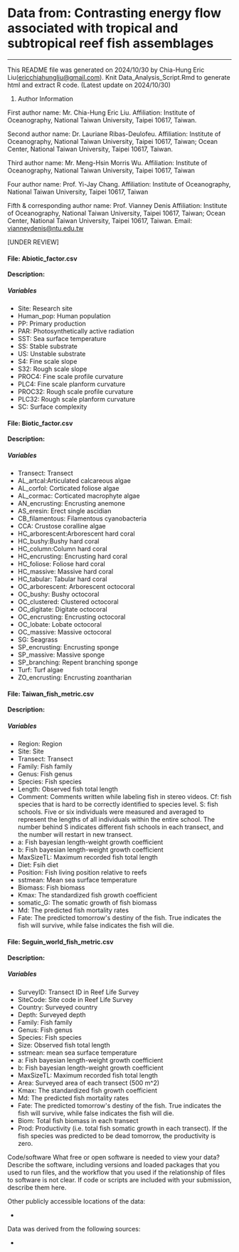 # Data from: Contrasting energy flow associated with tropical and subtropical reef fish assemblages

---

This README file was generated on 2024/10/30 by Chia-Hung Eric Liu(ericchiahungliu@gmail.com). Knit Data_Analysis_Script.Rmd to generate html and extract R code. (Latest update on 2024/10/30)

1. Author Information

First author name: Mr. Chia-Hung Eric Liu. Affiliation: Institute of Oceanography, National Taiwan University, Taipei 10617, Taiwan.

Second author name: Dr. Lauriane Ribas-Deulofeu. Affiliation: Institute of Oceanography, National Taiwan University, Taipei 10617, Taiwan; Ocean Center, National Taiwan University, Taipei 10617, Taiwan.

Third author name: Mr. Meng-Hsin Morris Wu. Affiliation: Institute of Oceanography, National Taiwan University, Taipei 10617, Taiwan

Four author name: Prof. Yi-Jay Chang. Affiliation: Institute of Oceanography, National Taiwan University, Taipei 10617, Taiwan

Fifth & corresponding author name: Prof. Vianney Denis Affiliation: Institute of Oceanography, National Taiwan University, Taipei 10617, Taiwan; Ocean Center, National Taiwan University, Taipei 10617, Taiwan. Email: vianneydenis@ntu.edu.tw

[UNDER REVIEW]


#### File: Abiotic\_factor.csv

**Description:** 

##### Variables

* Site: Research site
* Human_pop: Human population
* PP: Primary production
* PAR: Photosynthetically active radiation
* SST: Sea surface temperature
* SS: Stable substrate
* US: Unstable substrate
* S4: Fine scale slope
* S32: Rough scale slope
* PROC4: Fine scale profile curvature
* PLC4: Fine scale planform curvature
* PROC32: Rough scale profile curvature
* PLC32: Rough scale planform curvature
* SC: Surface complexity

#### File: Biotic\_factor.csv

**Description:** 

##### Variables

* Transect: Transect
* AL_artcal:Articulated calcareous algae
* AL_corfol: Corticated foliose algae
* AL_cormac: Corticated macrophyte algae
* AN_encrusting: Encrusting anemone
* AS_eresin: Erect single ascidian
* CB_filamentous: Filamentous cyanobacteria
* CCA: Crustose coralline algae
* HC_arborescent:Arborescent hard coral
* HC_bushy:Bushy hard coral
* HC_column:Column hard coral
* HC_encrusting: Encrusting hard coral
* HC_foliose: Foliose hard coral
* HC_massive: Massive hard coral
* HC_tabular: Tabular hard coral
* OC_arborescent: Arborescent octocoral
* OC_bushy: Bushy octocoral
* OC_clustered: Clustered octocoral
* OC_digitate: Digitate octocoral
* OC_encrusting: Encrusting octocoral
* OC_lobate: Lobate octocoral
* OC_massive: Massive octocoral
* SG: Seagrass
* SP_encrusting: Encrusting sponge
* SP_massive: Massive sponge
* SP_branching: Repent branching sponge
* Turf: Turf algae
* ZO_encrusting: Encrusting zoantharian

#### File: Taiwan\_fish\_metric.csv

**Description:** 

##### Variables

* Region: Region
* Site: Site
* Transect: Transect
* Family: Fish family
* Genus: Fish genus
* Species: Fish species
* Length: Observed fish total length
* Comment: Comments written while labeling fish in stereo videos. Cf: fish species that is hard to be correctly identified to species level. S: fish schools. Five or six individuals were measured and averaged to represent the lengths of all individuals within the entire school. The number behind S indicates different fish schools in each transect, and the number will restart in new transect.
* a: Fish bayesian length-weight growth coefficient
* b: Fish bayesian length-weight growth coefficient
* MaxSizeTL: Maximum recorded fish total length
* Diet: Fsih diet
* Position: Fish living position relative to reefs
* sstmean: Mean sea surface temperature
* Biomass: Fish biomass
* Kmax: The standardized fish growth coefficient 
* somatic_G: The somatic growth of fish biomass
* Md: The predicted fish mortality rates
* Fate: The predicted tomorrow's destiny of the fish. True indicates the fish will survive, while false indicates the fish will die. 

#### File: Seguin\_world\_fish\_metric.csv

**Description:** 

##### Variables

* SurveyID: Transect ID in Reef Life Survey
* SiteCode: Site code in Reef Life Survey
* Country: Surveyed country
* Depth: Surveyed depth
* Family: Fish family
* Genus: Fish genus
* Species: Fish species
* Size: Observed fish total length
* sstmean: mean sea surface temperature
* a: Fish bayesian length-weight growth coefficient
* b: Fish bayesian length-weight growth coefficient
* MaxSizeTL: Maximum recorded fish total length
* Area: Surveyed area of each transect (500 m^2)
* Kmax: The standardized fish growth coefficient 
* Md: The predicted fish mortality rates
* Fate: The predicted tomorrow's destiny of the fish. True indicates the fish will survive, while false indicates the fish will die. 
* Biom: Total fish biomass in each transect
* Prod: Productivity (i.e. total fish somatic growth in each transect). If the fish species was predicted to be dead tomorrow, the productivity is zero.


Code/software
What free or open software is needed to view your data? Describe the software, including versions and loaded packages that you used to run files, and the workflow that you used if the relationship of files to software is not clear. If code or scripts are included with your submission, describe them here.



Other publicly accessible locations of the data:

*

Data was derived from the following sources:

*
